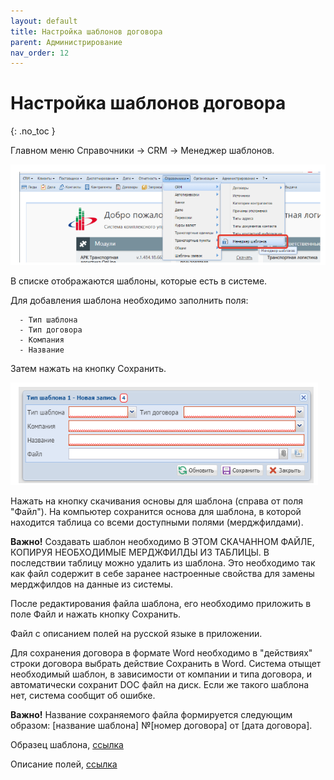 ```yaml
---
layout: default
title: Настройка шаблонов договора
parent: Администрирование
nav_order: 12
---
```


# Настройка шаблонов договора
{: .no_toc }

Главном меню Справочники -> СRM -> Менеджер шаблонов.

![](/assets/images/menu.png)

В списке отображаются шаблоны, которые есть в системе.

Для добавления шаблона необходимо заполнить поля:

      - Тип шаблона
      - Тип договора
      - Компания
      - Название

Затем нажать на кнопку Сохранить.

![](/assets/images/menu2.png)

Нажать на кнопку скачивания основы для шаблона (справа от поля "Файл"). На компьютер сохранится основа для шаблона, в которой находится таблица со всеми доступными полями (мерджфилдами).

**Важно!**
Создавать шаблон необходимо В ЭТОМ СКАЧАННОМ ФАЙЛЕ, КОПИРУЯ НЕОБХОДИМЫЕ МЕРДЖФИЛДЫ ИЗ ТАБЛИЦЫ. В последствии таблицу можно удалить из шаблона. Это необходимо так как файл содержит в себе заранее настроенные свойства для замены мерджфилдов на данные из системы.

После редактирования файла шаблона, его необходимо приложить в поле Файл и нажать кнопку Сохранить.

Файл с описанием полей на русской языке в приложении.

Для сохранения договора в формате Word необходимо в "действиях" строки договора выбрать действие Сохранить в Word. Система отыщет необходимый шаблон, в зависимости от компании и типа договора, и автоматически сохранит DOC файл на диск. Если же такого шаблона нет, система сообщит об ошибке.

**Важно!**
Название сохраняемого файла формируется следующим образом:
[название шаблона] №[номер договора] от [дата договора].

Образец шаблона, [ссылка](https://www.dropbox.com/s/xyzlihl6kc0uza4/%D0%9E%D0%B1%D1%80%D0%B0%D0%B7%D0%B5%D1%86%20%D1%88%D0%B0%D0%B1%D0%BB%D0%BE%D0%BD%D0%B0.docx?dl=0)

Описание полей, [ссылка](https://www.dropbox.com/s/eo6is4wa47mkzv8/%D0%9E%D0%BF%D0%B8%D1%81%D0%B0%D0%BD%D0%B8%D0%B5%20%D0%BF%D0%BE%D0%BB%D0%B5%D0%B9.docx?dl=0)
